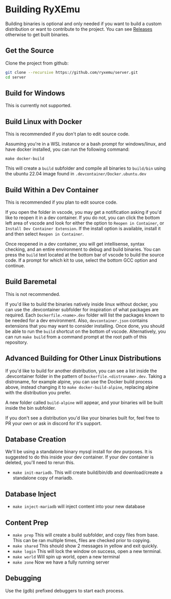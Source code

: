 # Building RyXEmu

Building binaries is optional and only needed if you want to build a custom distribution or want to contribute to the project. You can see [Releases](https://github.com/ryxemu/server/releases) otherwise to get built binaries.

## Get the Source

Clone the project from github:
```sh
git clone --recursive https://github.com/ryxemu/server.git
cd server
```

## Build for Windows

This is currently not supported.

## Build Linux with Docker

This is recommended if you don't plan to edit source code.

Assuming you're in a WSL instance or a bash prompt for windows/linux, and have docker installed, you can run the following command:
```
make docker-build
```
This will create a `build` subfolder and compile all binaries to `build/bin` using the ubuntu 22.04 image found in `.devcontainer/Docker.ubuntu.dev`

## Build Within a Dev Container

This is recommended if you plan to edit source code.

If you open the folder in vscode, you may get a notification asking if you'd like to reopen it in a dev container. If you do not, you can click the bottom left area of vscode and look for either the option to `Reopen in Container`, or `Install Dev Container Extension`. If the install option is available, install it and then select `Reopen in Container`.

Once reopened in a dev container, you will get intellisense, syntax checking, and an entire environment to debug and build binaries. You can press the `build` text located at the bottom bar of vscode to build the source code. If a prompt for which kit to use, select the bottom GCC option and continue.

## Build Baremetal

This is not recommended.

If you'd like to build the binaries natively inside linux without docker, you can use the .devcontainer subfolder for inspiration of what packages are required. Each `Dockerfile.<name>.dev` folder will list the packages known to be needed for a dev environment. Also, `devcontainer.json` contains extensions that you may want to consider installing. Once done, you should be able to run the `build` shortcut on the bottom of vscode. Alternatively, you can run `make build` from a command prompt at the root path of this repository.

## Advanced Building for Other Linux Distributions

If you'd like to build for another distribution, you can see a list inside the .devcontainer folder in the pattern of `Dockerfile.<distroname>.dev`. Taking a distroname, for example alpine, you can use the Docker build process above, instead changing it to `make docker-build-alpine`, replacing alpine with the distribution you prefer.

A new folder called `build-alpine` will appear, and your binaries will be built inside the bin subfolder.

If you don't see a distribution you'd like your binaries built for, feel free to PR your own or ask in discord for it's support.


## Database Creation

We'll be using a standalone binary mysql install for dev purposes. It is suggested to do this inside your dev container. If your dev container is deleted, you'll need to rerun this.
- `make init-mariadb`. This will create build/bin/db and download/create a standalone copy of mariadb.

## Database Inject

- `make inject-mariadb` will inject content into your new database

## Content Prep

- `make prep` This will create a build subfolder, and copy files from base. This can be ran multiple times, files are checked prior to copying.
- `make shared` This should show 2 messages in yellow and exit quickly.
- `make login` This will lock the window on success, open a new terminal.
- `make world` Will spin up world, open a new terminal
- `make zone` Now we have a fully running server

## Debugging

Use the (gdb) prefixed debuggers to start each process.